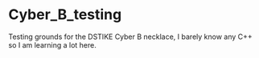 # Cyber_B_testing
Testing grounds for the DSTIKE Cyber B necklace, I barely know any C++ so I am learning a lot here.
